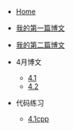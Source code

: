 
* [Home](/)
* [我的第一篇博文](MyFirstPage.md)
* [我的第二篇博文](second_page.md)
* 4月博文
    * [4.1](April/4.1.md)
    * [4.2](April/4.2.md)

* 代码练习
    * [4.1cpp](Codes/4.1cpp.md)
